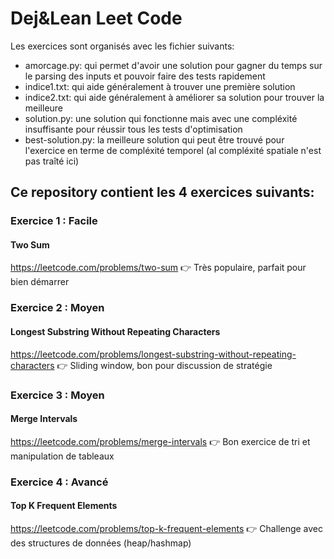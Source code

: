 # Dej&Lean Leet Code


Les exercices sont organisés avec les fichier suivants:
- amorcage.py: qui permet d'avoir une solution pour gagner du temps sur le parsing des inputs et pouvoir faire des tests rapidement
- indice1.txt: qui aide généralement à trouver une première solution
- indice2.txt: qui aide généralement à améliorer sa solution pour trouver la meilleure
- solution.py: une solution qui fonctionne mais avec une compléxité insuffisante pour réussir tous les tests d'optimisation
- best-solution.py: la meilleure solution qui peut être trouvé pour l'exercice en terme de compléxité temporel (al compléxité spatiale n'est pas traîté ici)

## Ce repository contient les 4 exercices suivants:
### Exercice 1 : Facile
#### Two Sum
https://leetcode.com/problems/two-sum
👉 Très populaire, parfait pour bien démarrer

### Exercice 2 : Moyen
#### Longest Substring Without Repeating Characters
https://leetcode.com/problems/longest-substring-without-repeating-characters
👉 Sliding window, bon pour discussion de stratégie

### Exercice 3 : Moyen
#### Merge Intervals
https://leetcode.com/problems/merge-intervals
👉 Bon exercice de tri et manipulation de tableaux

### Exercice 4 : Avancé
#### Top K Frequent Elements
https://leetcode.com/problems/top-k-frequent-elements
👉 Challenge avec des structures de données (heap/hashmap)
